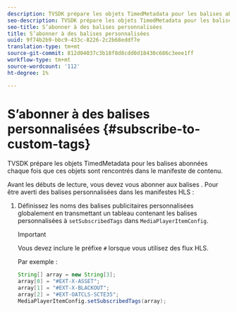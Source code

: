 ```yaml
---
description: TVSDK prépare les objets TimedMetadata pour les balises abonnées chaque fois que ces objets sont rencontrés dans le manifeste de contenu.
seo-description: TVSDK prépare les objets TimedMetadata pour les balises abonnées chaque fois que ces objets sont rencontrés dans le manifeste de contenu.
seo-title: S’abonner à des balises personnalisées
title: S’abonner à des balises personnalisées
uuid: 9f74b2b9-bbc9-433c-8226-2c2b68eddf7e
translation-type: tm+mt
source-git-commit: 812d04037c3b18f8d8cdd0d18430c686c3eee1ff
workflow-type: tm+mt
source-wordcount: '112'
ht-degree: 1%

---
```



# S’abonner à des balises personnalisées {#subscribe-to-custom-tags}

TVSDK prépare les objets TimedMetadata pour les balises abonnées chaque fois que ces objets sont rencontrés dans le manifeste de contenu.

Avant les débuts de lecture, vous devez vous abonner aux balises . Pour être averti des balises personnalisées dans les manifestes HLS :

1. Définissez les noms des balises publicitaires personnalisées globalement en transmettant un tableau contenant les balises personnalisées à `setSubscribedTags` dans `MediaPlayerItemConfig`.

   >[!IMPORTANT]
   >
   >Vous devez inclure le préfixe `#` lorsque vous utilisez des flux HLS.

   Par exemple :

   ```java
   String[] array = new String[3]; 
   array[0] = "#EXT-X-ASSET"; 
   array[1] = "#EXT-X-BLACKOUT"; 
   array[2] = "#EXT-OATCLS-SCTE35"; 
   MediaPlayerItemConfig.setSubscribedTags(array);
   ```

